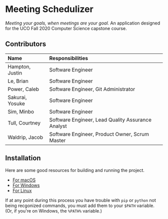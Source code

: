 # Meeting Schedulizer

_Meeting your goals, when meetings are your goal._ 
An application designed for the UCO Fall 2020 Computer Science capstone course.

## Contributors

| Name            | Responsibilities                                  |
|:----------------|:--------------------------------------------------|
| Hampton, Justin | Software Engineer                                 |
| Le, Brian       | Software Engineer                                 |
| Power, Caleb    | Software Engineer, Git Administrator              |
| Sakurai, Yosuke | Software Engineer                                 |
| Sim, Minbo      | Software Engineer                                 |
| Tull, Courtney  | Software Engineer, Lead Quality Assurance Analyst |
| Waldrip, Jacob  | Software Engineer, Product Owner, Scrum Master    |

## Installation

Here are some good resources for building and running the project.

- [For macOS](https://medium.com/@diwassharma/starting-a-python-django-project-on-mac-os-x-c089165cf010)
- [For Windows](https://docs.djangoproject.com/en/3.0/howto/windows/)
- [For Linux](http://hampton.website/linux/django/)

If at any point during this process you have trouble with `pip` or `python` not being recgonized commands, you must add them to your `$PATH` variable. (Or, if you're on Windows, the `%PATH%` variable.)
